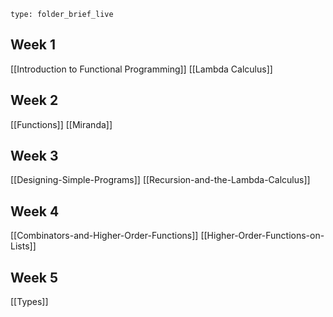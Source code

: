  
```ccard
type: folder_brief_live
```

## Week 1
[[Introduction to Functional Programming]]
[[Lambda Calculus]]

## Week 2
[[Functions]]
[[Miranda]]

## Week 3
[[Designing-Simple-Programs]]
[[Recursion-and-the-Lambda-Calculus]]

## Week 4
[[Combinators-and-Higher-Order-Functions]]
[[Higher-Order-Functions-on-Lists]]

## Week 5
[[Types]]


